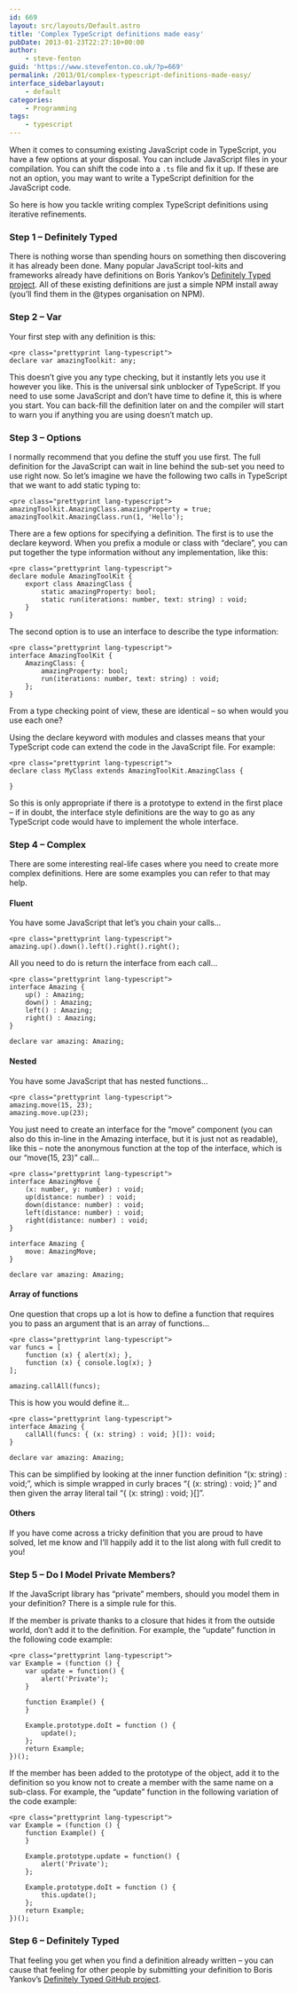 ```yaml
---
id: 669
layout: src/layouts/Default.astro
title: 'Complex TypeScript definitions made easy'
pubDate: 2013-01-23T22:27:10+00:00
author:
    - steve-fenton
guid: 'https://www.stevefenton.co.uk/?p=669'
permalink: /2013/01/complex-typescript-definitions-made-easy/
interface_sidebarlayout:
    - default
categories:
    - Programming
tags:
    - typescript
---
```


When it comes to consuming existing JavaScript code in TypeScript, you have a few options at your disposal. You can include JavaScript files in your compilation. You can shift the code into a `.ts` file and fix it up. If these are not an option, you may want to write a TypeScript definition for the JavaScript code.

So here is how you tackle writing complex TypeScript definitions using iterative refinements.

### Step 1 – Definitely Typed

There is nothing worse than spending hours on something then discovering it has already been done. Many popular JavaScript tool-kits and frameworks already have definitions on Boris Yankov’s [Definitely Typed project](http://definitelytyped.org/). All of these existing definitions are just a simple NPM install away (you’ll find them in the @types organisation on NPM).

### Step 2 – Var

Your first step with any definition is this:

```
<pre class="prettyprint lang-typescript">
declare var amazingToolkit: any;
```

This doesn’t give you any type checking, but it instantly lets you use it however you like. This is the universal sink unblocker of TypeScript. If you need to use some JavaScript and don’t have time to define it, this is where you start. You can back-fill the definition later on and the compiler will start to warn you if anything you are using doesn’t match up.

### Step 3 – Options

I normally recommend that you define the stuff you use first. The full definition for the JavaScript can wait in line behind the sub-set you need to use right now. So let’s imagine we have the following two calls in TypeScript that we want to add static typing to:

```
<pre class="prettyprint lang-typescript">
amazingToolkit.AmazingClass.amazingProperty = true;
amazingToolkit.AmazingClass.run(1, 'Hello');
```

There are a few options for specifying a definition. The first is to use the declare keyword. When you prefix a module or class with “declare”, you can put together the type information without any implementation, like this:

```
<pre class="prettyprint lang-typescript">
declare module AmazingToolKit {
    export class AmazingClass {
        static amazingProperty: bool;
        static run(iterations: number, text: string) : void;
    }
}
```

The second option is to use an interface to describe the type information:

```
<pre class="prettyprint lang-typescript">
interface AmazingToolKit {
    AmazingClass: {
        amazingProperty: bool;
        run(iterations: number, text: string) : void;
    };
}
```

From a type checking point of view, these are identical – so when would you use each one?

Using the declare keyword with modules and classes means that your TypeScript code can extend the code in the JavaScript file. For example:

```
<pre class="prettyprint lang-typescript">
declare class MyClass extends AmazingToolKit.AmazingClass {
   
}
```

So this is only appropriate if there is a prototype to extend in the first place – if in doubt, the interface style definitions are the way to go as any TypeScript code would have to implement the whole interface.

### Step 4 – Complex

There are some interesting real-life cases where you need to create more complex definitions. Here are some examples you can refer to that may help.

#### Fluent

You have some JavaScript that let’s you chain your calls…

```
<pre class="prettyprint lang-typescript">
amazing.up().down().left().right().right();
```

All you need to do is return the interface from each call…

```
<pre class="prettyprint lang-typescript">
interface Amazing {
    up() : Amazing;
    down() : Amazing;
    left() : Amazing;
    right() : Amazing;
}

declare var amazing: Amazing;
```

#### Nested

You have some JavaScript that has nested functions…

```
<pre class="prettyprint lang-typescript">
amazing.move(15, 23);
amazing.move.up(23);
```

You just need to create an interface for the “move” component (you can also do this in-line in the Amazing interface, but it is just not as readable), like this – note the anonymous function at the top of the interface, which is our “move(15, 23)” call…

```
<pre class="prettyprint lang-typescript">
interface AmazingMove {
    (x: number, y: number) : void;
    up(distance: number) : void;
    down(distance: number) : void;
    left(distance: number) : void;
    right(distance: number) : void;
}

interface Amazing {
    move: AmazingMove;
}

declare var amazing: Amazing;
```

#### Array of functions

One question that crops up a lot is how to define a function that requires you to pass an argument that is an array of functions…

```
<pre class="prettyprint lang-typescript">
var funcs = [
    function (x) { alert(x); },
    function (x) { console.log(x); }
];

amazing.callAll(funcs);
```

This is how you would define it…

```
<pre class="prettyprint lang-typescript">
interface Amazing {
    callAll(funcs: { (x: string) : void; }[]): void;
}

declare var amazing: Amazing;
```

This can be simplified by looking at the inner function definition “(x: string) : void;”, which is simple wrapped in curly braces “{ (x: string) : void; }” and then given the array literal tail “{ (x: string) : void; }\[\]”.

#### Others

If you have come across a tricky definition that you are proud to have solved, let me know and I’ll happily add it to the list along with full credit to you!

### Step 5 – Do I Model Private Members?

If the JavaScript library has “private” members, should you model them in your definition? There is a simple rule for this.

If the member is private thanks to a closure that hides it from the outside world, don’t add it to the definition. For example, the “update” function in the following code example:

```
<pre class="prettyprint lang-typescript">
var Example = (function () {
    var update = function() {
        alert('Private');
    }

    function Example() {
    }

    Example.prototype.doIt = function () {
        update();
    };
    return Example;
})();
```

If the member has been added to the prototype of the object, add it to the definition so you know not to create a member with the same name on a sub-class. For example, the “update” function in the following variation of the code example:

```
<pre class="prettyprint lang-typescript">
var Example = (function () {
    function Example() {
    }

    Example.prototype.update = function() {
        alert('Private');
    };

    Example.prototype.doIt = function () {
        this.update();
    };
    return Example;
})();
```

### Step 6 – Definitely Typed

That feeling you get when you find a definition already written – you can cause that feeling for other people by submitting your definition to Boris Yankov’s [Definitely Typed GitHub project](https://github.com/borisyankov/DefinitelyTyped).